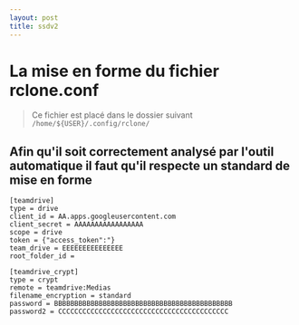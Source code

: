 ```yaml
---
layout: post
title: ssdv2
---
```

# La mise en forme du fichier rclone.conf

> Ce fichier est placé dans le dossier suivant `/home/${USER}/.config/rclone/`

## Afin qu'il soit correctement analysé par l'outil automatique il faut qu'il respecte un standard de mise en forme

````
[teamdrive]
type = drive
client_id = AA.apps.googleusercontent.com
client_secret = AAAAAAAAAAAAAAAAA
scope = drive
token = {"access_token":"}
team_drive = EEEEEEEEEEEEEEE
root_folder_id =

[teamdrive_crypt]
type = crypt
remote = teamdrive:Medias
filename_encryption = standard
password = BBBBBBBBBBBBBBBBBBBBBBBBBBBBBBBBBBBBBBBBBBBB
password2 = CCCCCCCCCCCCCCCCCCCCCCCCCCCCCCCCCCCCCCCCCC
`````

